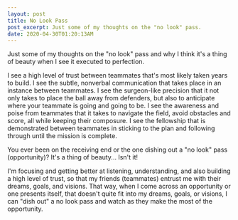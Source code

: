 ```yaml
---
layout: post
title: No Look Pass
post_excerpt: Just some of my thoughts on the "no look" pass.
date: 2020-04-30T01:20:13AM
---
```


Just some of my thoughts on the "no look" pass and why I think it's a thing of
beauty when I see it executed to perfection.

I see a high level of trust between teammates that's most likely taken years to
build. I see the subtle, nonverbal communication that takes place in an
instance between teammates. I see the surgeon-like precision that it not only
takes to place the ball away from defenders, but also to anticipate where your
teammate is going and going to be. I see the awareness and poise from teammates
that it takes to navigate the field, avoid obstacles and score, all while
keeping their composure. I see the fellowship that is demonstrated between
teammates in sticking to the plan and following through until the mission is
complete.

You ever been on the receiving end or the one dishing out a "no look" pass
(opportunity)? It's a thing of beauty... Isn't it!

I'm focusing and getting better at listening, understanding, and also building a
high level of trust, so that my friends (teammates) entrust me with their dreams, goals,
and visions. That way, when I come across an opportunity or one
presents itself, that doesn't quite fit into my dreams, goals, or visions, I
can "dish out" a no look pass and watch as they make the most of the opportunity.
